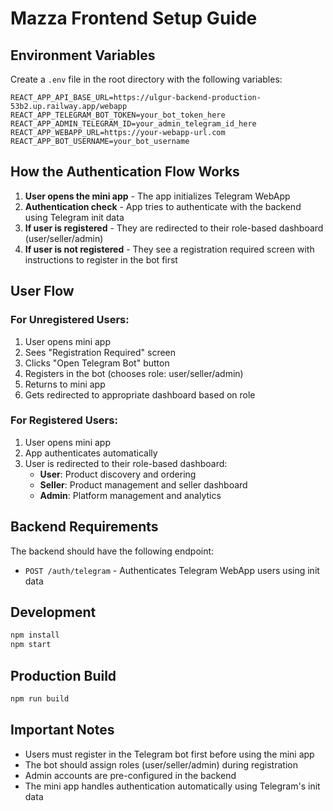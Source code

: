 # Mazza Frontend Setup Guide

## Environment Variables

Create a `.env` file in the root directory with the following variables:

```env
REACT_APP_API_BASE_URL=https://ulgur-backend-production-53b2.up.railway.app/webapp
REACT_APP_TELEGRAM_BOT_TOKEN=your_bot_token_here
REACT_APP_ADMIN_TELEGRAM_ID=your_admin_telegram_id_here
REACT_APP_WEBAPP_URL=https://your-webapp-url.com
REACT_APP_BOT_USERNAME=your_bot_username
```

## How the Authentication Flow Works

1. **User opens the mini app** - The app initializes Telegram WebApp
2. **Authentication check** - App tries to authenticate with the backend using Telegram init data
3. **If user is registered** - They are redirected to their role-based dashboard (user/seller/admin)
4. **If user is not registered** - They see a registration required screen with instructions to register in the bot first

## User Flow

### For Unregistered Users:
1. User opens mini app
2. Sees "Registration Required" screen
3. Clicks "Open Telegram Bot" button
4. Registers in the bot (chooses role: user/seller/admin)
5. Returns to mini app
6. Gets redirected to appropriate dashboard based on role

### For Registered Users:
1. User opens mini app
2. App authenticates automatically
3. User is redirected to their role-based dashboard:
   - **User**: Product discovery and ordering
   - **Seller**: Product management and seller dashboard
   - **Admin**: Platform management and analytics

## Backend Requirements

The backend should have the following endpoint:
- `POST /auth/telegram` - Authenticates Telegram WebApp users using init data

## Development

```bash
npm install
npm start
```

## Production Build

```bash
npm run build
```

## Important Notes

- Users must register in the Telegram bot first before using the mini app
- The bot should assign roles (user/seller/admin) during registration
- Admin accounts are pre-configured in the backend
- The mini app handles authentication automatically using Telegram's init data

